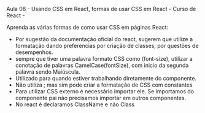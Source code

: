 Aula 08 - Usando CSS em React, formas de usar CSS em React - Curso de React - 

Aprenda as várias formas de como usar CSS em páginas React:

  -  Por sugestão da documentação oficial do react, sugerem que utilize a formatação dando preferencias por criação de classes, por questões de desempenhos.
  - sempre que tiver uma palavra formato CSS como (font-size), utilizar a conotação de palavras CamelCase(fontSize), com inicio da segunda palavra sendo Maiúscula.
  - Utilizado para quando estiver trabalhando diretamente do componente.
  - Não utiliza ; mas sim pode criar a formatação de CSS com constantes
  - Para utilizar CSS externo é necessário importar ele. Se importamos do componente pai não precisamos   importar em outros componentes.
  - No react é declaramos ClassName e não Class